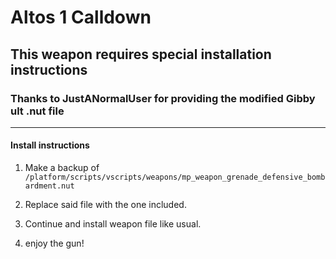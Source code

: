 # Altos 1 Calldown
## This weapon requires special installation instructions
### Thanks to JustANormalUser for providing the modified Gibby ult .nut file

***

#### Install instructions

1. Make a backup of `/platform/scripts/vscripts/weapons/mp_weapon_grenade_defensive_bombardment.nut`

2. Replace said file with the one included.

3. Continue and install weapon file like usual.

4. enjoy the gun! 